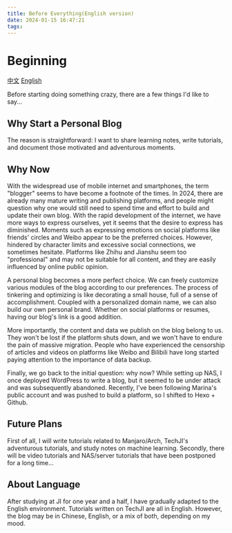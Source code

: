 ```yaml
---
title: Before Everything(English version)
date: 2024-01-15 16:47:21
tags:
---
```

# Beginning

[中文](https://hydraallen.github.io/2024/01/15/Before-Everything/)
[English](https://hydraallen.github.io/2024/01/15/Before-Everything-English-version/)

Before starting doing something crazy, there are a few things I'd like to say...

## Why Start a Personal Blog

The reason is straightforward: I want to share learning notes, write tutorials, and document those motivated and adventurous moments.

## Why Now

With the widespread use of mobile internet and smartphones, the term "blogger" seems to have become a footnote of the times. In 2024, there are already many mature writing and publishing platforms, and people might question why one would still need to spend time and effort to build and update their own blog. With the rapid development of the internet, we have more ways to express ourselves, yet it seems that the desire to express has diminished. Moments such as expressing emotions on social platforms like friends' circles and Weibo appear to be the preferred choices. However, hindered by character limits and excessive social connections, we sometimes hesitate. Platforms like Zhihu and Jianshu seem too "professional" and may not be suitable for all content, and they are easily influenced by online public opinion.

A personal blog becomes a more perfect choice. We can freely customize various modules of the blog according to our preferences. The process of tinkering and optimizing is like decorating a small house, full of a sense of accomplishment. Coupled with a personalized domain name, we can also build our own personal brand. Whether on social platforms or resumes, having our blog's link is a good addition.

More importantly, the content and data we publish on the blog belong to us. They won't be lost if the platform shuts down, and we won't have to endure the pain of massive migration. People who have experienced the censorship of articles and videos on platforms like Weibo and Bilibili have long started paying attention to the importance of data backup.

Finally, we go back to the initial question: why now? While setting up NAS, I once deployed WordPress to write a blog, but it seemed to be under attack and was subsequently abandoned. Recently, I've been following Marina's public account and was pushed to build a platform, so I shifted to Hexo + Github.

## Future Plans

First of all, I will write tutorials related to Manjaro/Arch, TechJI's adventurous tutorials, and study notes on machine learning. Secondly, there will be video tutorials and NAS/server tutorials that have been postponed for a long time...

## About Language

After studying at JI for one year and a half, I have gradually adapted to the English environment. Tutorials written on TechJI are all in English. However, the blog may be in Chinese, English, or a mix of both, depending on my mood.

